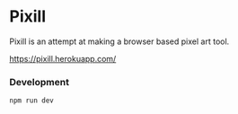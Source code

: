 # Pixill

Pixill is an attempt at making a browser based pixel art tool.

https://pixill.herokuapp.com/

### Development
`npm run dev`
